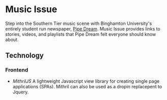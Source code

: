 # Music Issue

Step into the Southern Tier music scene with Binghamton University's entirely student run newspaper, [Pipe Dream](https://www.bupipedream.com). Music Issue provides links to stories, videos, and playlists that Pipe Dream felt everyone should know about.

## Technology

### Frontend
- *MithrilJS* A lightweight Javascript view library for creating single page applications (SPAs). Mithril can also be used as a dropin replacepent to Jquery.
